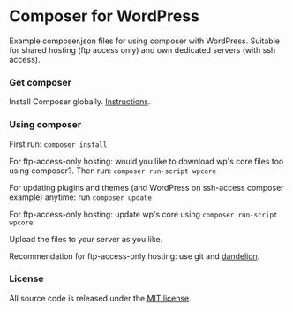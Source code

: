 # Composer for WordPress
Example composer.json files for using composer with WordPress. Suitable for shared hosting (ftp access only) and own dedicated servers (with ssh access).

### Get composer
Install Composer globally. [Instructions](https://getcomposer.org/doc/00-intro.md#installation-linux-unix-osx).

### Using composer
First run: `composer install`

For ftp-access-only hosting: would you like to download wp's core files too using composer?. Then run: `composer run-script wpcore`

For updating plugins and themes (and WordPress on ssh-access composer example) anytime: run `composer update`

For ftp-access-only hosting: update wp's core using `composer run-script wpcore`

Upload the files to your server as you like.

Recommendation for ftp-access-only hosting: use git and [dandelion](https://github.com/scttnlsn/dandelion).

### License
All source code is released under the [MIT license](https://opensource.org/licenses/MIT).
